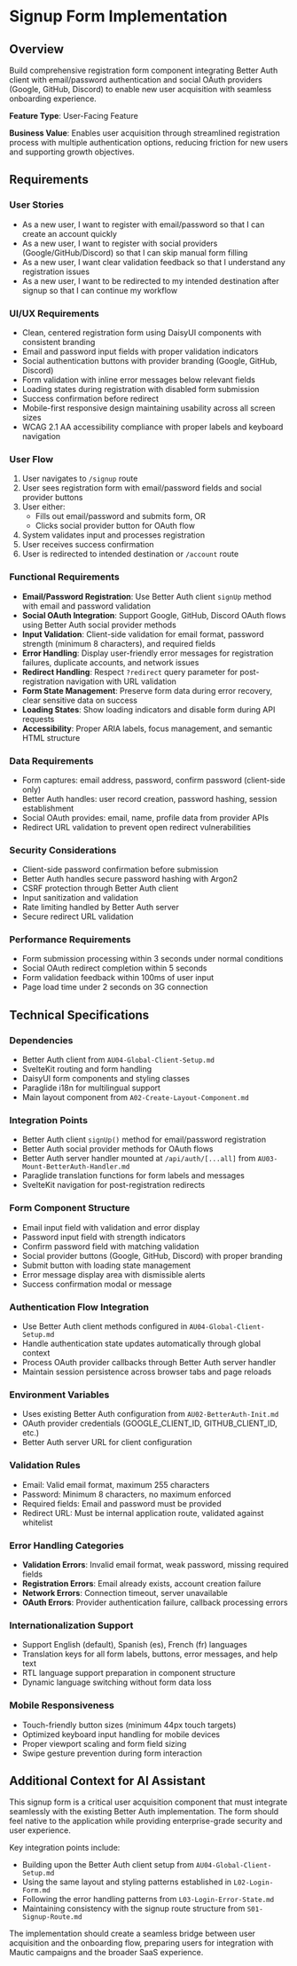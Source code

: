 # Signup Form Implementation

## Overview
Build comprehensive registration form component integrating Better Auth client with email/password authentication and social OAuth providers (Google, GitHub, Discord) to enable new user acquisition with seamless onboarding experience.

**Feature Type**: User-Facing Feature

**Business Value**: Enables user acquisition through streamlined registration process with multiple authentication options, reducing friction for new users and supporting growth objectives.

## Requirements

### User Stories
- As a new user, I want to register with email/password so that I can create an account quickly
- As a new user, I want to register with social providers (Google/GitHub/Discord) so that I can skip manual form filling
- As a new user, I want clear validation feedback so that I understand any registration issues
- As a new user, I want to be redirected to my intended destination after signup so that I can continue my workflow

### UI/UX Requirements
- Clean, centered registration form using DaisyUI components with consistent branding
- Email and password input fields with proper validation indicators
- Social authentication buttons with provider branding (Google, GitHub, Discord)
- Form validation with inline error messages below relevant fields
- Loading states during registration with disabled form submission
- Success confirmation before redirect
- Mobile-first responsive design maintaining usability across all screen sizes
- WCAG 2.1 AA accessibility compliance with proper labels and keyboard navigation

### User Flow
1. User navigates to `/signup` route
2. User sees registration form with email/password fields and social provider buttons
3. User either:
   - Fills out email/password and submits form, OR
   - Clicks social provider button for OAuth flow
4. System validates input and processes registration
5. User receives success confirmation
6. User is redirected to intended destination or `/account` route

### Functional Requirements
- **Email/Password Registration**: Use Better Auth client `signUp` method with email and password validation
- **Social OAuth Integration**: Support Google, GitHub, Discord OAuth flows using Better Auth social provider methods
- **Input Validation**: Client-side validation for email format, password strength (minimum 8 characters), and required fields
- **Error Handling**: Display user-friendly error messages for registration failures, duplicate accounts, and network issues
- **Redirect Handling**: Respect `?redirect` query parameter for post-registration navigation with URL validation
- **Form State Management**: Preserve form data during error recovery, clear sensitive data on success
- **Loading States**: Show loading indicators and disable form during API requests
- **Accessibility**: Proper ARIA labels, focus management, and semantic HTML structure

### Data Requirements
- Form captures: email address, password, confirm password (client-side only)
- Better Auth handles: user record creation, password hashing, session establishment
- Social OAuth provides: email, name, profile data from provider APIs
- Redirect URL validation to prevent open redirect vulnerabilities

### Security Considerations
- Client-side password confirmation before submission
- Better Auth handles secure password hashing with Argon2
- CSRF protection through Better Auth client
- Input sanitization and validation
- Rate limiting handled by Better Auth server
- Secure redirect URL validation

### Performance Requirements
- Form submission processing within 3 seconds under normal conditions
- Social OAuth redirect completion within 5 seconds
- Form validation feedback within 100ms of user input
- Page load time under 2 seconds on 3G connection

## Technical Specifications

### Dependencies
- Better Auth client from `AU04-Global-Client-Setup.md`
- SvelteKit routing and form handling
- DaisyUI form components and styling classes
- Paraglide i18n for multilingual support
- Main layout component from `A02-Create-Layout-Component.md`

### Integration Points
- Better Auth client `signUp()` method for email/password registration
- Better Auth social provider methods for OAuth flows
- Better Auth server handler mounted at `/api/auth/[...all]` from `AU03-Mount-BetterAuth-Handler.md`
- Paraglide translation functions for form labels and messages
- SvelteKit navigation for post-registration redirects

### Form Component Structure
- Email input field with validation and error display
- Password input field with strength indicators
- Confirm password field with matching validation
- Social provider buttons (Google, GitHub, Discord) with proper branding
- Submit button with loading state management
- Error message display area with dismissible alerts
- Success confirmation modal or message

### Authentication Flow Integration
- Use Better Auth client methods configured in `AU04-Global-Client-Setup.md`
- Handle authentication state updates automatically through global context
- Process OAuth provider callbacks through Better Auth server handler
- Maintain session persistence across browser tabs and page reloads

### Environment Variables
- Uses existing Better Auth configuration from `AU02-BetterAuth-Init.md`
- OAuth provider credentials (GOOGLE_CLIENT_ID, GITHUB_CLIENT_ID, etc.)
- Better Auth server URL for client configuration

### Validation Rules
- Email: Valid email format, maximum 255 characters
- Password: Minimum 8 characters, no maximum enforced
- Required fields: Email and password must be provided
- Redirect URL: Must be internal application route, validated against whitelist

### Error Handling Categories
- **Validation Errors**: Invalid email format, weak password, missing required fields
- **Registration Errors**: Email already exists, account creation failure
- **Network Errors**: Connection timeout, server unavailable
- **OAuth Errors**: Provider authentication failure, callback processing errors

### Internationalization Support
- Support English (default), Spanish (es), French (fr) languages
- Translation keys for all form labels, buttons, error messages, and help text
- RTL language support preparation in component structure
- Dynamic language switching without form data loss

### Mobile Responsiveness
- Touch-friendly button sizes (minimum 44px touch targets)
- Optimized keyboard input handling for mobile devices
- Proper viewport scaling and form field sizing
- Swipe gesture prevention during form interaction

## Additional Context for AI Assistant

This signup form is a critical user acquisition component that must integrate seamlessly with the existing Better Auth implementation. The form should feel native to the application while providing enterprise-grade security and user experience.

Key integration points include:
- Building upon the Better Auth client setup from `AU04-Global-Client-Setup.md`
- Using the same layout and styling patterns established in `L02-Login-Form.md`
- Following the error handling patterns from `L03-Login-Error-State.md`
- Maintaining consistency with the signup route structure from `S01-Signup-Route.md`

The implementation should create a seamless bridge between user acquisition and the onboarding flow, preparing users for integration with Mautic campaigns and the broader SaaS experience.